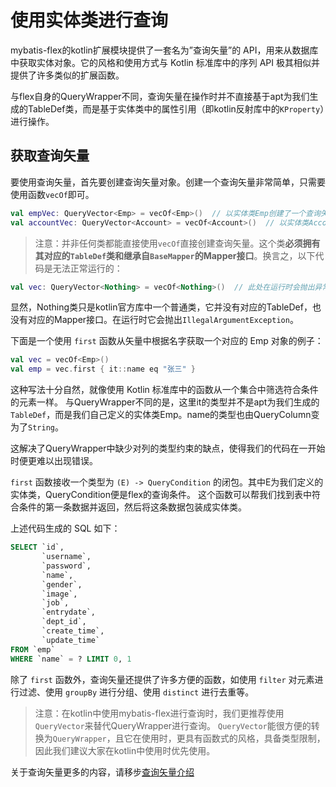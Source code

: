 # 使用实体类进行查询

mybatis-flex的kotlin扩展模块提供了一套名为”查询矢量”的 API，用来从数据库中获取实体对象。它的风格和使用方式与 Kotlin 标准库中的序列 API 极其相似并提供了许多类似的扩展函数。

与flex自身的QueryWrapper不同，查询矢量在操作时并不直接基于apt为我们生成的TableDef类，而是基于实体类中的属性引用（即kotlin反射库中的`KProperty`）进行操作。

## 获取查询矢量

要使用查询矢量，首先要创建查询矢量对象。创建一个查询矢量非常简单，只需要使用函数`vecOf`即可。

```kotlin
val empVec: QueryVector<Emp> = vecOf<Emp>()  // 以实体类Emp创建了一个查询矢量
val accountVec: QueryVector<Account> = vecOf<Account>()  // 以实体类Account创建了一个查询矢量
```

> 注意：并非任何类都能直接使用`vecOf`直接创建查询矢量。这个类**必须拥有其对应的`TableDef`类和继承自`BaseMapper`的Mapper接口**。换言之，以下代码是无法正常运行的：

```kotlin
val vec: QueryVector<Nothing> = vecOf<Nothing>()  // 此处在运行时会抛出异常
```

显然，Nothing类只是kotlin官方库中一个普通类，它并没有对应的TableDef，也没有对应的Mapper接口。在运行时它会抛出`IllegalArgumentException`。

下面是一个使用 `first` 函数从矢量中根据名字获取一个对应的 Emp 对象的例子：

```kotlin
val vec = vecOf<Emp>()
val emp = vec.first { it::name eq "张三" }
```

这种写法十分自然，就像使用 Kotlin 标准库中的函数从一个集合中筛选符合条件的元素一样。
与QueryWrapper不同的是，这里it的类型并不是apt为我们生成的`TableDef`，而是我们自己定义的实体类Emp。name的类型也由QueryColumn变为了`String`。

这解决了QueryWrapper中缺少对列的类型约束的缺点，使得我们的代码在一开始时便更难以出现错误。

`first` 函数接收一个类型为 `(E) -> QueryCondition` 的闭包。其中E为我们定义的实体类，QueryCondition便是flex的查询条件。
这个函数可以帮我们找到表中符合条件的第一条数据并返回，然后将这条数据包装成实体类。

上述代码生成的 SQL 如下：

```sql
SELECT `id`,
       `username`,
       `password`,
       `name`,
       `gender`,
       `image`,
       `job`,
       `entrydate`,
       `dept_id`,
       `create_time`,
       `update_time`
FROM `emp`
WHERE `name` = ? LIMIT 0, 1
```

除了 `first` 函数外，查询矢量还提供了许多方便的函数，如使用 `filter` 对元素进行过滤、使用 `groupBy` 进行分组、使用 `distinct` 进行去重等。

> 注意：在kotlin中使用mybatis-flex进行查询时，我们更推荐使用`QueryVector`来替代QueryWrapper进行查询。
> `QueryVector`能很方便的转换为`QueryWrapper`，且它在使用时，更具有函数式的风格，具备类型限制，因此我们建议大家在kotlin中使用时优先使用。

关于查询矢量更多的内容，请移步[查询矢量介绍](vec.md)
